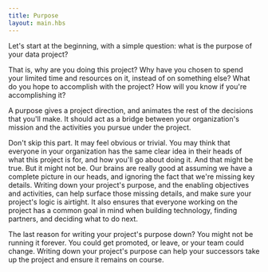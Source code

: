 ```yaml
---
title: Purpose
layout: main.hbs
---
```


Let's start at the beginning, with a simple question: what is the purpose of your data project?

That is, why are you doing this project? Why have you chosen to spend your limited time and resources on it, instead of on something else? What do you hope to accomplish with the project? How will you know if you're accomplishing it?

A purpose gives a project direction, and animates the rest of the decisions that you'll make. It should act as a bridge between your organization's mission and the activities you pursue under the project.

Don't skip this part. It may feel obvious or trivial. You may think that everyone in your organization has the same clear idea in their heads of what this project is for, and how you'll go about doing it. And that might be true. But it might not be. Our brains are really good at assuming we have a complete picture in our heads, and ignoring the fact that we're missing key details. Writing down your project's purpose, and the enabling objectives and activities, can help surface those missing details, and make sure your project's logic is airtight. It also ensures that everyone working on the project has a common goal in mind when building technology, finding partners, and deciding what to do next. 

The last reason for writing your project's purpose down? You might not be running it forever. You could get promoted, or leave, or your team could change. Writing down your project's purpose can help your successors take up the project and ensure it remains on course. 
